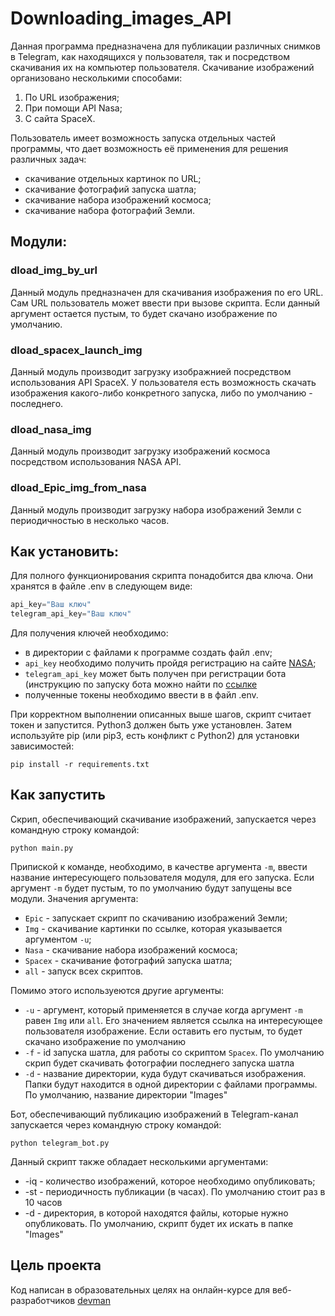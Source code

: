 # Downloading_images_API
Данная программа предназначена для публикации различных снимков в Telegram, как находящихся у пользователя, так и посредством скачивания их на компьютер пользователя. Скачивание изображений организовано несколькими способами:
1. По URL изображения;
2. При помощи API Nasa;
3. С сайта SpaceX.

Пользователь имеет возможность запуска отдельных частей программы, что дает возможность её применения для решения различных задач: 
* скачивание отдельных картинок по URL;
* скачивание фотографий запуска шатла;
* скачивание набора изображений космоса;
* скачивание набора фотографий Земли.

## Модули:
### dload_img_by_url

Данный модуль предназначен для скачивания изображения по его URL. Сам URL пользователь может ввести при вызове скрипта. Если данный аргумент остается пустым, то будет скачано изображение по умолчанию.

### dload_spacex_launch_img

Данный модуль производит загрузку изображнией посредством использования API SpaceX. У пользователя есть возможность скачать изображения какого-либо конкретного запуска, либо по умолчанию - последнего.

### dload_nasa_img

Данный модуль производит загрузку изображений космоса посредством использования NASA API.

### dload_Epic_img_from_nasa

Данный модуль производит загрузку набора изображений Земли с периодичностью в несколько часов. 

## Как установить:

Для полного функционирования скрипта понадобится два ключа. Они хранятся в файле .env в следующем виде:

```python
api_key="Ваш ключ"
telegram_api_key="Ваш ключ"
```
Для получения ключей необходимо:
* в директории с файлами к программе создать файл .env;
* `api_key` необходимо получить пройдя регистрацию на сайте [NASA](https://api.nasa.gov/?Generate%20API%20Key);
* `telegram_api_key` может быть получен при регистрации бота (инструкцию по запуску бота можно найти по [ссылке](https://way23.ru/%D1%80%D0%B5%D0%B3%D0%B8%D1%81%D1%82%D1%80%D0%B0%D1%86%D0%B8%D1%8F-%D0%B1%D0%BE%D1%82%D0%B0-%D0%B2-telegram.html)
* полученные токены необходимо ввести в в файл .env.

При корректном выполнении описанных выше шагов, скрипт считает токен и запустится. Python3 должен быть уже установлен. Затем используйте pip (или pip3, есть конфликт с Python2) для установки зависимостей:

```
pip install -r requirements.txt
```

## Как запустить

Скрип, обеспечивающий скачивание изображений, запускается через командную строку командой:
```
python main.py
```
Припиской к команде, необходимо, в качестве аргумента `-m`, ввести название интересующего пользователя модуля, для его запуска. Если аргумент `-m` будет пустым, то по умолчанию будут запущены все модули. Значения аргумента:

* `Epic` - запускает скрипт по скачиванию изображений Земли;
* `Img` - скачивание картинки по ссылке, которая указывается аргументом `-u`;
* `Nasa` - скачивание набора изображений космоса;
* `Spacex` - скачивание фотографий запуска шатла;
* `all` - запуск всех скриптов.

Помимо этого используеются другие аргументы:
* `-u` - аргумент, который применяется в случае когда аргумент `-m` равен `Img` или `all`. Его значением является ссылка на интересующее пользователя изображение. Если оставить его пустым, то будет скачано изображение по умолчанию
* `-f` - id запуска шатла, для работы со скриптом `Spacex`. По умолчанию скрип будет скачивать фотографии последнего запуска шатла
* `-d` - название директории, куда будут скачиваться изображения. Папки будут находится в одной директории с файлами программы. По умолчанию, название директории "Images"

Бот, обеспечивающий публикацию изображений в Telegram-канал запускается через командную строку командой:
```
python telegram_bot.py
```
Данный скрипт также обладает несколькими аргументами:
* -iq - количество изображений, которое необходимо опубликовать;
* -st - периодичность публикации (в часах). По умолчанию стоит раз в 10 часов
* -d - директория, в которой находятся файлы, которые нужно опубликовать. По умолчанию, скрипт будет их искать в папке "Images"

## Цель проекта

Код написан в образовательных целях на онлайн-курсе для веб-разработчиков [devman](https://devman.org/)



